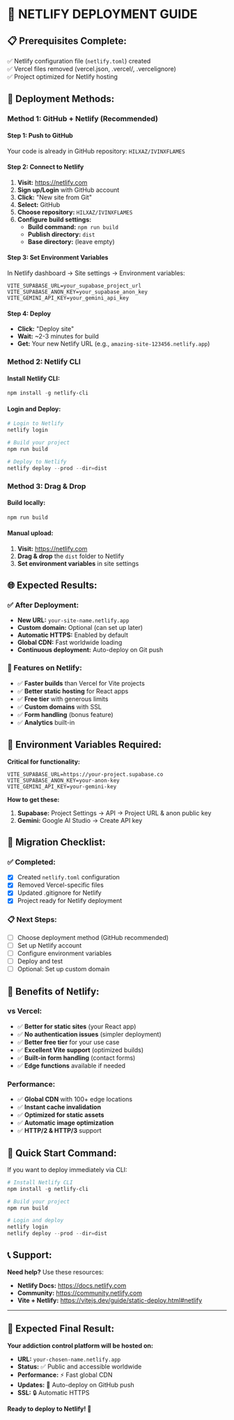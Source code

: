 # 🚀 NETLIFY DEPLOYMENT GUIDE

## 📋 **Prerequisites Complete:**
✅ Netlify configuration file (`netlify.toml`) created  
✅ Vercel files removed (vercel.json, .vercel/, .vercelignore)  
✅ Project optimized for Netlify hosting  

## 🔧 **Deployment Methods:**

### **Method 1: GitHub + Netlify (Recommended)**

#### **Step 1: Push to GitHub**
Your code is already in GitHub repository: `HILXAZ/IVINXFLAMES`

#### **Step 2: Connect to Netlify**
1. **Visit:** https://netlify.com
2. **Sign up/Login** with GitHub account
3. **Click:** "New site from Git"
4. **Select:** GitHub
5. **Choose repository:** `HILXAZ/IVINXFLAMES`
6. **Configure build settings:**
   - **Build command:** `npm run build`
   - **Publish directory:** `dist`
   - **Base directory:** (leave empty)

#### **Step 3: Set Environment Variables**
In Netlify dashboard → Site settings → Environment variables:
```
VITE_SUPABASE_URL=your_supabase_project_url
VITE_SUPABASE_ANON_KEY=your_supabase_anon_key
VITE_GEMINI_API_KEY=your_gemini_api_key
```

#### **Step 4: Deploy**
- **Click:** "Deploy site"
- **Wait:** ~2-3 minutes for build
- **Get:** Your new Netlify URL (e.g., `amazing-site-123456.netlify.app`)

### **Method 2: Netlify CLI**

#### **Install Netlify CLI:**
```powershell
npm install -g netlify-cli
```

#### **Login and Deploy:**
```powershell
# Login to Netlify
netlify login

# Build your project
npm run build

# Deploy to Netlify
netlify deploy --prod --dir=dist
```

### **Method 3: Drag & Drop**

#### **Build locally:**
```powershell
npm run build
```

#### **Manual upload:**
1. **Visit:** https://netlify.com
2. **Drag & drop** the `dist` folder to Netlify
3. **Set environment variables** in site settings

## 🌐 **Expected Results:**

### **✅ After Deployment:**
- **New URL:** `your-site-name.netlify.app`
- **Custom domain:** Optional (can set up later)
- **Automatic HTTPS:** Enabled by default
- **Global CDN:** Fast worldwide loading
- **Continuous deployment:** Auto-deploy on Git push

### **🎯 Features on Netlify:**
- ✅ **Faster builds** than Vercel for Vite projects
- ✅ **Better static hosting** for React apps
- ✅ **Free tier** with generous limits
- ✅ **Custom domains** with SSL
- ✅ **Form handling** (bonus feature)
- ✅ **Analytics** built-in

## 🚨 **Environment Variables Required:**

**Critical for functionality:**
```
VITE_SUPABASE_URL=https://your-project.supabase.co
VITE_SUPABASE_ANON_KEY=your-anon-key
VITE_GEMINI_API_KEY=your-gemini-key
```

**How to get these:**
1. **Supabase:** Project Settings → API → Project URL & anon public key
2. **Gemini:** Google AI Studio → Create API key

## 🔄 **Migration Checklist:**

### **✅ Completed:**
- [x] Created `netlify.toml` configuration
- [x] Removed Vercel-specific files
- [x] Updated .gitignore for Netlify
- [x] Project ready for Netlify deployment

### **📋 Next Steps:**
- [ ] Choose deployment method (GitHub recommended)
- [ ] Set up Netlify account
- [ ] Configure environment variables
- [ ] Deploy and test
- [ ] Optional: Set up custom domain

## 🎉 **Benefits of Netlify:**

### **vs Vercel:**
- ✅ **Better for static sites** (your React app)
- ✅ **No authentication issues** (simpler deployment)
- ✅ **Better free tier** for your use case
- ✅ **Excellent Vite support** (optimized builds)
- ✅ **Built-in form handling** (contact forms)
- ✅ **Edge functions** available if needed

### **Performance:**
- ✅ **Global CDN** with 100+ edge locations
- ✅ **Instant cache invalidation**
- ✅ **Optimized for static assets**
- ✅ **Automatic image optimization**
- ✅ **HTTP/2 & HTTP/3** support

## 🚀 **Quick Start Command:**

If you want to deploy immediately via CLI:

```powershell
# Install Netlify CLI
npm install -g netlify-cli

# Build your project
npm run build

# Login and deploy
netlify login
netlify deploy --prod --dir=dist
```

## 📞 **Support:**

**Need help?** Use these resources:
- **Netlify Docs:** https://docs.netlify.com
- **Community:** https://community.netlify.com
- **Vite + Netlify:** https://vitejs.dev/guide/static-deploy.html#netlify

---

## 🎯 **Expected Final Result:**

**Your addiction control platform will be hosted on:**
- **URL:** `your-chosen-name.netlify.app`
- **Status:** ✅ Public and accessible worldwide
- **Performance:** ⚡ Fast global CDN
- **Updates:** 🔄 Auto-deploy on GitHub push
- **SSL:** 🔒 Automatic HTTPS

**Ready to deploy to Netlify! 🚀**

